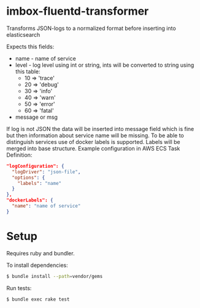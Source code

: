 # imbox-fluentd-transformer
Transforms JSON-logs to a normalized format before inserting into elasticsearch

Expects this fields:
* name - name of service
* level - log level using int or string, ints will be converted to string using this table:
  - 10 => 'trace'
  - 20 => 'debug'
  - 30 => 'info'
  - 40 => 'warn'
  - 50 => 'error'
  - 60 => 'fatal'
* message or msg

If log is not JSON the data will be inserted into message field which is fine but then information about service name will be missing. To be able to distinguish services use of docker labels is supported. Labels will be merged into base structure. Example configuration in AWS ECS Task Definition:
```json
"logConfiguration": {
  "logDriver": "json-file",
  "options": {
    "labels": "name"
  }
},
"dockerLabels": {
  "name": "name of service"
}
```

# Setup
Requires ruby and bundler.

To install dependencies:
```bash
$ bundle install --path=vendor/gems
```

Run tests:
```bash
$ bundle exec rake test
```
